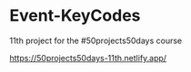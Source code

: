 # Event-KeyCodes

11th project for the #50projects50days course

https://50projects50days-11th.netlify.app/
